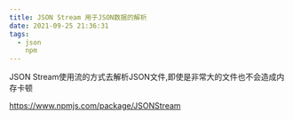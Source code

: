 ```yaml
---
title: JSON Stream 用于JSON数据的解析
date: 2021-09-25 21:36:31
tags: 
  - json
    npm
---
```

JSON Stream使用流的方式去解析JSON文件,即使是非常大的文件也不会造成内存卡顿


https://www.npmjs.com/package/JSONStream
